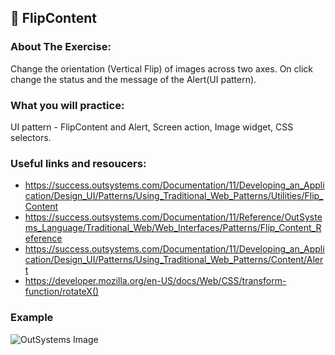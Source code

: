 ## :ledger: FlipContent

### About The Exercise:

Change the orientation (Vertical Flip) of images across two axes. On click change the status and the message of the Alert(UI pattern).

### What you will practice:

UI pattern - FlipContent and Alert, Screen action, Image widget, CSS selectors.

### Useful links and resoucers:

- https://success.outsystems.com/Documentation/11/Developing_an_Application/Design_UI/Patterns/Using_Traditional_Web_Patterns/Utilities/Flip_Content
- https://success.outsystems.com/Documentation/11/Reference/OutSystems_Language/Traditional_Web/Web_Interfaces/Patterns/Flip_Content_Reference
- https://success.outsystems.com/Documentation/11/Developing_an_Application/Design_UI/Patterns/Using_Traditional_Web_Patterns/Content/Alert
- https://developer.mozilla.org/en-US/docs/Web/CSS/transform-function/rotateX()

### Example
![OutSystems Image](./Samples/.png)

